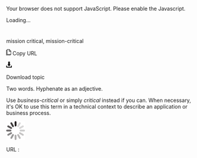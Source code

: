 Your browser does not support JavaScript. Please enable the Javascript.

Loading...

# 

mission critical, mission-critical

![Copy URL](mission-critical_files/Copy.png)
Copy URL

![Download](mission-critical_files/Download.png)

Download topic

Two words. Hyphenate as an adjective.

Use *business-critical* or simply *critical* instead
if you can. When necessary, it's OK to use this term in a
technical context to describe an application or business process. 

![In progress](mission-critical_files/activity-large.gif)

URL :
